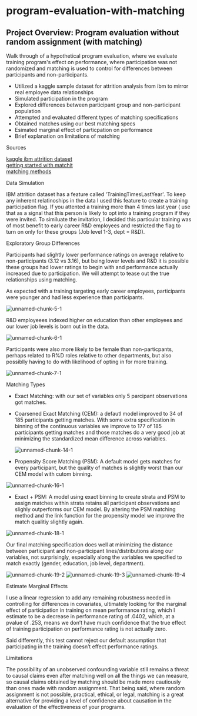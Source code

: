 # program-evaluation-with-matching

## Project Overview: Program evaluation without random assignment (with matching)

Walk through of a hypothetical program evaluation, where we evaluate training program's effect on performance, where participation was not randomized and matching is used to control for differences between participants and non-participants.

- Utilized a kaggle sample dataset for attrition analysis from ibm to mirror real employee data relationships
- Simulated participation in the program
- Explored differences between participant group and non-participant population
- Attempted and evaluated different types of matching specifications
- Obtained matches using our best matching specs
- Esimated marginal effect of particpation on performance
- Brief explanation on limitations of matching

Sources  

[kaggle ibm attrition dataset](https://www.kaggle.com/datasets/pavansubhasht/ibm-hr-analytics-attrition-dataset)  
[getting started with matchit](https://cran.r-project.org/web/packages/MatchIt/vignettes/MatchIt.html)  
[matching methods](https://cran.r-project.org/web/packages/MatchIt/vignettes/matching-methods.html#coarsened-exact-matching-method-cem)

Data Simulation  

IBM attrition dataset has a feature called 'TrainingTimesLastYear'. To keep any inherent relatinoships in the data I used this feature to create a training participation flag. If you attented a training more than 4 times last year ( use that as a signal that this person is likely to opt into a training program if they were invited. To similuate the invitation, I decided this particular training was of most benefit to early career R&D employees and restricted the flag to turn on only for these groups (Job level 1-3, dept = R&D).

Exploratory Group Differences

Participants had slightly lower performance ratings on average relative to non-participants (3.12 vs 3.16), but being lower levels and R&D it is possible these groups had lower ratings to begin with and performance actually increased due to participation. We will attempt to tease out the true relationships using matching.

As expected with a training targeting early career employees, participants were younger and had less experience than participants.

![unnamed-chunk-5-1](https://github.com/user-attachments/assets/f6b56ed0-1cfb-498e-a675-6039b5d7d977)

R&D employeees indexed higher on education than other employees and our lower job levels is born out in the data.

![unnamed-chunk-6-1](https://github.com/user-attachments/assets/7715a865-d15a-4543-9807-f83403147c9c)

Participants were also more likely to be female than non-particpants, perhaps related to R%D roles relative to other departments, but also possiblly having to do with likelihood of opting in for more training.

![unnamed-chunk-7-1](https://github.com/user-attachments/assets/3d920760-fdfb-442a-9f4c-0a13bf7ff549)

Matching Types

- Exact Matching: with our set of variables only 5 parcipant observations got matches.
  
- Coarsened Exact Matching (CEM): a defautl model improved to 34 of 185 participants getting matches. With some extra specification in binning of the continuous variables we improve to 177 of 185 participants getting matches and those matches do a very good job at minimizing the standardized mean difference across variables.
  
  ![unnamed-chunk-14-1](https://github.com/user-attachments/assets/e3f49a1c-dcbc-4e61-9869-17be8c995cea)

- Propensity Score Matching (PSM): A default model gets matches for every participant, but the quality of matches is slightly worst than our CEM model with cutom binning.
  
![unnamed-chunk-16-1](https://github.com/user-attachments/assets/4404d5d3-96a3-4415-9573-daa88a9b7f7e)

- Exact + PSM: A model using exact binning to create strata and PSM to assign matches within strata retains all participant observations and slighly outperforms our CEM model. By altering the PSM matching method and the link function for the propensity model we improve the match qualitiy slightly again.
  
![unnamed-chunk-18-1](https://github.com/user-attachments/assets/2700c941-dd74-42f7-9c47-0d9a928b526d)

Our final matching specification does well at minimizing the distance between participant and non-participant lines/distributions along our variables, not surprisingly, especially along the variables we specified to match exactly (gender, education, job level, department).

![unnamed-chunk-19-2](https://github.com/user-attachments/assets/bd2aa612-cc94-4b03-90e6-2605363ccd4f)
![unnamed-chunk-19-3](https://github.com/user-attachments/assets/d5f76f82-6231-4261-aa85-a875a4f8d05b)
![unnamed-chunk-19-4](https://github.com/user-attachments/assets/6c1545b8-dde1-4999-8211-ef7571103d11)

Estimate Marginal Effects

I use a linear regression to add any remaining robustness needed in controlling for differences in covariates, ultimately looking for the marginal effect of participation in training on mean performance rating, which I estimate to be a decrease in performance rating of .0402, which, at a pvalue of .253, means we don’t have much confidence that the true effect of training participation on performance rating is not actually zero. 

Said differently, this test cannot reject our default assumption that participating in the training doesn’t effect performance ratings.

Limitations

The possibility of an unobserved confounding variable still remains a threat to causal claims even after matching well on all the things we can measure, so causal claims obtained by matching should be made more cautiously than ones made with random assignment. That being said, where random assignment is not possible, practical, ethical, or legal, matching is a great alternative for providing a level of confidence about causation in the evaluation of the effectiveness of your programs.

